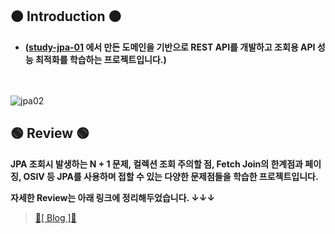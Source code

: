 ## 🟠 Introduction 🟠
* **([study-jpa-01](https://github.com/topyheun/study-jpa-01) 에서 만든 도메인을 기반으로 REST API를 개발하고 조회용 API 성능 최적화를 학습하는 프로젝트입니다.)**
<br><br><br>

![jpa02](https://user-images.githubusercontent.com/41532299/193097168-a9227c25-dac7-4f00-a4c6-a3857ece8a30.gif)

## 🟢 Review 🟢

**JPA 조회시 발생하는 N + 1 문제, 컬렉션 조회 주의할 점, Fetch Join의 한계점과 페이징, OSIV 등 JPA를 사용하며 접할 수 있는 다양한 문제점들을 학습한 프로젝트입니다.**
<br>

**자세한 Review는 아래 링크에 정리해두었습니다. ↓↓↓**
> [🍒[ Blog ]🍒](https://velog.io/@topy/JPA-%EC%84%B1%EB%8A%A5-%EC%B5%9C%EC%A0%81%ED%99%94#-%EC%A0%95%EB%A6%AC)

